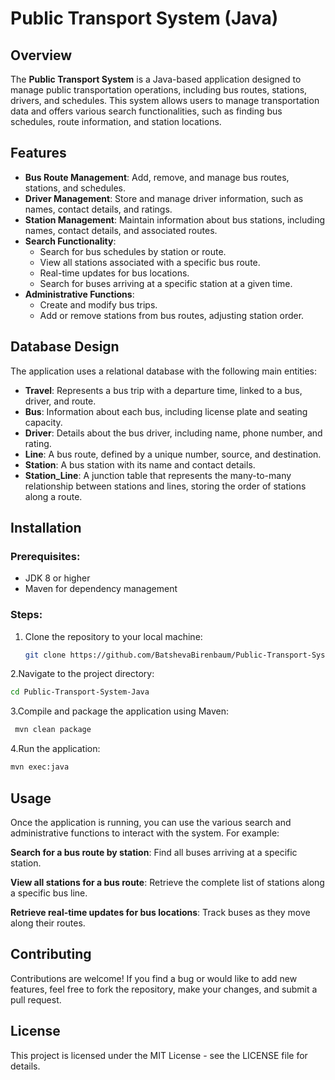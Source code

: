 # Public Transport System (Java)

## Overview
The **Public Transport System** is a Java-based application designed to manage public transportation operations, including bus routes, stations, drivers, and schedules. This system allows users to manage transportation data and offers various search functionalities, such as finding bus schedules, route information, and station locations.

## Features
- **Bus Route Management**: Add, remove, and manage bus routes, stations, and schedules.
- **Driver Management**: Store and manage driver information, such as names, contact details, and ratings.
- **Station Management**: Maintain information about bus stations, including names, contact details, and associated routes.
- **Search Functionality**:
  - Search for bus schedules by station or route.
  - View all stations associated with a specific bus route.
  - Real-time updates for bus locations.
  - Search for buses arriving at a specific station at a given time.
- **Administrative Functions**: 
  - Create and modify bus trips.
  - Add or remove stations from bus routes, adjusting station order.

## Database Design
The application uses a relational database with the following main entities:

- **Travel**: Represents a bus trip with a departure time, linked to a bus, driver, and route.
- **Bus**: Information about each bus, including license plate and seating capacity.
- **Driver**: Details about the bus driver, including name, phone number, and rating.
- **Line**: A bus route, defined by a unique number, source, and destination.
- **Station**: A bus station with its name and contact details.
- **Station_Line**: A junction table that represents the many-to-many relationship between stations and lines, storing the order of stations along a route.

## Installation

### Prerequisites:
- JDK 8 or higher
- Maven for dependency management

### Steps:
1. Clone the repository to your local machine:
   ```bash
   git clone https://github.com/BatshevaBirenbaum/Public-Transport-System-Java.git
   ```
2.Navigate to the project directory:
   ```bash
   cd Public-Transport-System-Java
   ```

3.Compile and package the application using Maven:
  ```bash
   mvn clean package
  ```

4.Run the application:
  ```bash
  mvn exec:java
```
## Usage
Once the application is running, you can use the various search and administrative functions to interact with the system. For example:

**Search for a bus route by station**: Find all buses arriving at a specific station.

**View all stations for a bus route**: Retrieve the complete list of stations along a specific bus line.

**Retrieve real-time updates for bus locations**: Track buses as they move along their routes.


## Contributing
Contributions are welcome! If you find a bug or would like to add new features, feel free to fork the repository, make your changes, and submit a pull request.

## License
This project is licensed under the MIT License - see the LICENSE file for details.




